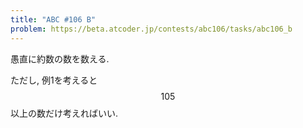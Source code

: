 ```yaml
---
title: "ABC #106 B"
problem: https://beta.atcoder.jp/contests/abc106/tasks/abc106_b
---
```

愚直に約数の数を数える.

ただし, 例1を考えると $$ 105 $$ 以上の数だけ考えればいい.
